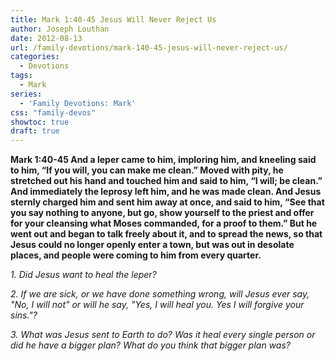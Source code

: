 ```yaml
---
title: Mark 1:40-45 Jesus Will Never Reject Us
author: Joseph Louthan
date: 2012-08-13
url: /family-devotions/mark-140-45-jesus-will-never-reject-us/
categories:
  - Devotions
tags:
  - Mark
series:
  - 'Family Devotions: Mark'
css: "family-devos"
showtoc: true
draft: true
---
```

**Mark 1:40-45 And a leper came to him, imploring him, and kneeling said to him, “If you will, you can make me clean.” Moved with pity, he stretched out his hand and touched him and said to him, “I will; be clean.” And immediately the leprosy left him, and he was made clean. And Jesus sternly charged him and sent him away at once, and said to him, “See that you say nothing to anyone, but go, show yourself to the priest and offer for your cleansing what Moses commanded, for a proof to them.” But he went out and began to talk freely about it, and to spread the news, so that Jesus could no longer openly enter a town, but was out in desolate places, and people were coming to him from every quarter.**

_1. Did Jesus want to heal the leper?_

_2. If we are sick, or we have done something wrong, will Jesus ever say, "No, I will not" or will he say, "Yes, I will heal you. Yes I will forgive your sins."?_

_3. What was Jesus sent to Earth to do? Was it heal every single person or did he have a bigger plan? What do you think that bigger plan was?_

&nbsp;



 [1]: https://i1.wp.com/theologic.us/wp-content/uploads/2012/08/confession_vert.jpg